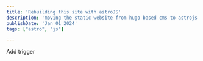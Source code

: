 ```yaml
---
title: 'Rebuilding this site with astroJS'
description: 'moving the static website from hugo based cms to astrojs'
publishDate: 'Jan 01 2024'
tags: ["astro", "js"]

---
```


Add
trigger

